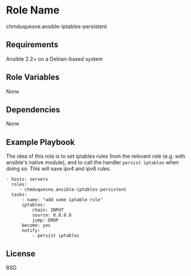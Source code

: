 Role Name
=========

chmduquesne.ansible-iptables-persistent

Requirements
------------

Ansible 2.2+ on a Debian-based system

Role Variables
--------------

None

Dependencies
------------

None

Example Playbook
----------------

The idea of this role is to set iptables rules from the relevant role
(e.g. with ansible's native module), and to call the handler
`persist iptables` when doing so. This will save ipv4 and ipv6 rules.

    - hosts: servers
      roles:
         - chmduquesne.ansible-iptables-persistent
      tasks:
          - name: "add some iptable rule"
          iptables:
              chain: INPUT
              source: 8.8.8.8
              jump: DROP
          become: yes
          notify:
              - persist iptables

License
-------

BSD
